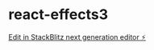 # react-effects3

[Edit in StackBlitz next generation editor ⚡️](https://stackblitz.com/~/github.com/mluighy/react-effects3)